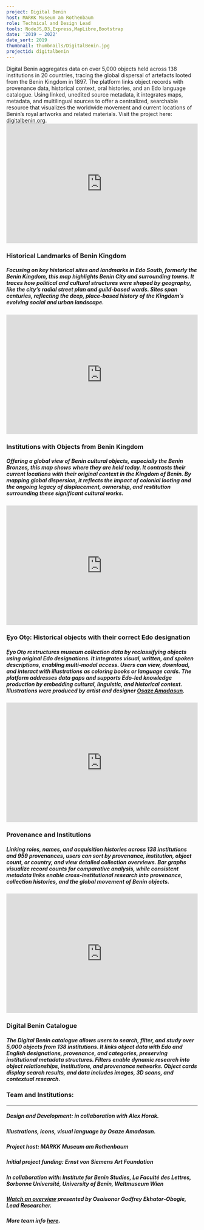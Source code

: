 ```yaml
---
project: Digital Benin
host: MARKK Museum am Rothenbaum
role: Technical and Design Lead
tools: NodeJS,D3,Express,MapLibre,Bootstrap
date: '2019 – 2022'
date_sort: 2019
thumbnail: thumbnails/DigitalBenin.jpg
projectid: digitalbenin
---
```


<!-- Project overview -->
<div class="project">
  Digital Benin aggregates data on over 5,000 objects held across 138 institutions in 20 countries, tracing the global dispersal of artefacts looted from the Benin Kingdom in 1897. The platform links object records with provenance data, historical context, oral histories, and an Edo language catalogue. Using linked, unedited source metadata, it integrates maps, metadata, and multilingual sources to offer a centralized, searchable resource that visualizes the worldwide movement and current locations of Benin’s royal artworks and related materials. Visit the project here: <a href="https://digitalbenin.org" target="_blank">digitalbenin.org</a>.
</div>

<!-- Section: Sample project -->
<div class="project">
  <div style="padding:62.5% 0 0 0;position:relative;">
    <iframe
      src="https://player.vimeo.com/video/1075801391?h=3b7b21e04b&badge=0&autopause=1&player_id=0&app_id=58479"
      frameborder="0"
      allow="autoplay; fullscreen; picture-in-picture; clipboard-write; encrypted-media"
      style="position:absolute;top:0;left:0;width:100%;height:100%;"
      title="DB Edo Map"
    ></iframe>
  </div>

  ### Historical Landmarks of Benin Kingdom

  ##### Focusing on key historical sites and landmarks in Edo South, formerly the Benin Kingdom, this map highlights Benin City and surrounding towns. It traces how political and cultural structures were shaped by geography, like the city’s radial street plan and guild‑based wards. Sites span centuries, reflecting the deep, place‑based history of the Kingdom’s evolving social and urban landscape.
</div>

<!-- Section: Sample project -->
<div class="project">
  <div style="padding:62.5% 0 0 0;position:relative;">
    <iframe
      src="https://player.vimeo.com/video/1077343038?h=b955209e2d&badge=0&autopause=1&player_id=0&app_id=58479"
      frameborder="0"
      allow="autoplay; fullscreen; picture-in-picture; clipboard-write; encrypted-media"
      style="position:absolute;top:0;left:0;width:100%;height:100%;"
      title="Museum Map EXPORT LF"
    ></iframe>
  </div>

  ### Institutions with Objects from Benin Kingdom

  ##### Offering a global view of Benin cultural objects, especially the Benin Bronzes, this map shows where they are held today. It contrasts their current locations with their original context in the Kingdom of Benin. By mapping global dispersion, it reflects the impact of colonial looting and the ongoing legacy of displacement, ownership, and restitution surrounding these significant cultural works.
</div>

<!-- Section: Sample project -->
<div class="project">
  <div style="padding:62.5% 0 0 0;position:relative;">
    <iframe
      src="https://player.vimeo.com/video/1077348128?h=c03966ad22&badge=0&autopause=1&player_id=0&app_id=58479"
      frameborder="0"
      allow="autoplay; fullscreen; picture-in-picture; clipboard-write; encrypted-media"
      style="position:absolute;top:0;left:0;width:100%;height:100%;"
      title="DB Eye Oto EXPORT LF"
    ></iframe>
  </div>

  ### Ẹyo Otọ: Historical objects with their correct Edo designation

  ##### Ẹyo Otọ restructures museum collection data by reclassifying objects using original Edo designations. It integrates visual, written, and spoken descriptions, enabling multi‑modal access. Users can view, download, and interact with illustrations as coloring books or language cards. The platform addresses data gaps and supports Edo‑led knowledge production by embedding cultural, linguistic, and historical context. *Illustrations were produced by artist and designer [Osaze Amadasun](https://www.osazeamadasun.com).* 
</div>

<!-- Section: Sample project -->
<div class="project">
  <div style="padding:62.5% 0 0 0;position:relative;">
    <iframe
      src="https://player.vimeo.com/video/1077777655?h=bcae173f7c&badge=0&autopause=1&player_id=0&app_id=58479"
      frameborder="0"
      allow="autoplay; fullscreen; picture-in-picture; clipboard-write; encrypted-media"
      style="position:absolute;top:0;left:0;width:100%;height:100%;"
      title="DB Graph Provenance ORIGINAL"
    ></iframe>
  </div>

  ### Provenance and Institutions

  ##### Linking roles, names, and acquisition histories across 138 institutions and 959 provenances, users can sort by provenance, institution, object count, or country, and view detailed collection overviews. Bar graphs visualize record counts for comparative analysis, while consistent metadata links enable cross‑institutional research into provenance, collection histories, and the global movement of Benin objects.
</div>

<!-- Section: Sample project -->
<div class="project">
  <div style="padding:62.5% 0 0 0;position:relative;">
    <iframe
      src="https://player.vimeo.com/video/1089563676?h=07f8e905f3&badge=0&autopause=1&player_id=0&app_id=58479"
      frameborder="0"
      allow="autoplay; fullscreen; picture-in-picture; clipboard-write; encrypted-media"
      style="position:absolute;top:0;left:0;width:100%;height:100%;"
      title="DB Catalogue ORIGINAL NEW"
    ></iframe>
  </div>

  ### Digital Benin Catalogue

  ##### The Digital Benin catalogue allows users to search, filter, and study over 5,000 objects from 138 institutions. It links object data with Edo and English designations, provenance, and categories, preserving institutional metadata structures. Filters enable dynamic research into object relationships, institutions, and provenance networks. Object cards display search results, and data includes images, 3D scans, and contextual research.
</div>

<!-- Section: Credits -->
<div class="project-credits">

  ### Team and Institutions:
  ---
  ##### Design and Development: in collaboration with Alex Horak.
  ##### Illustrations, icons, visual language by Osaze Amadasun.<br/> 
  ##### Project host: MARKK Museum am Rothenbaum
  ##### Initial project funding: Ernst von Siemens Art Foundation 
  ##### In collaboration with: Institute for Benin Studies, La Faculté des Lettres, Sorbonne Université, University of Benin, Weltmuseum Wien
  ##### <a href="https://www.youtube.com/watch?v=MjbzEDY0ff8" target="_blank">Watch an overview</a> presented by Osaisonor Godfrey Ekhator‑Obogie, Lead Researcher.
  ##### More team info <a href="https://digitalbenin.org/team" target="_blank">here</a>.

</div>